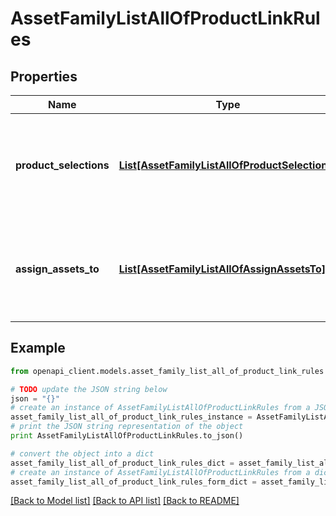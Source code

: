 # AssetFamilyListAllOfProductLinkRules


## Properties
Name | Type | Description | Notes
------------ | ------------- | ------------- | -------------
**product_selections** | [**List[AssetFamilyListAllOfProductSelections]**](AssetFamilyListAllOfProductSelections.md) | The product selection to which the assets of the asset family to be automatically linked. More details &lt;a href&#x3D;&#39;/concepts/asset-manager.html#product-selection&#39;&gt;here&lt;/a&gt;. | [optional] 
**assign_assets_to** | [**List[AssetFamilyListAllOfAssignAssetsTo]**](AssetFamilyListAllOfAssignAssetsTo.md) | The product value in which your assets will be assigned. More details &lt;a href&#x3D;&#39;/concepts/asset-manager.html#product-value-assignment&#39;&gt;here&lt;/a&gt;. | [optional] 

## Example

```python
from openapi_client.models.asset_family_list_all_of_product_link_rules import AssetFamilyListAllOfProductLinkRules

# TODO update the JSON string below
json = "{}"
# create an instance of AssetFamilyListAllOfProductLinkRules from a JSON string
asset_family_list_all_of_product_link_rules_instance = AssetFamilyListAllOfProductLinkRules.from_json(json)
# print the JSON string representation of the object
print AssetFamilyListAllOfProductLinkRules.to_json()

# convert the object into a dict
asset_family_list_all_of_product_link_rules_dict = asset_family_list_all_of_product_link_rules_instance.to_dict()
# create an instance of AssetFamilyListAllOfProductLinkRules from a dict
asset_family_list_all_of_product_link_rules_form_dict = asset_family_list_all_of_product_link_rules.from_dict(asset_family_list_all_of_product_link_rules_dict)
```
[[Back to Model list]](../README.md#documentation-for-models) [[Back to API list]](../README.md#documentation-for-api-endpoints) [[Back to README]](../README.md)


